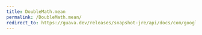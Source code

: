 ```yaml
---
title: DoubleMath.mean
permalink: /DoubleMath.mean/
redirect_to: https://guava.dev/releases/snapshot-jre/api/docs/com/google/common/math/DoubleMath.html#mean-int...-
---
```

